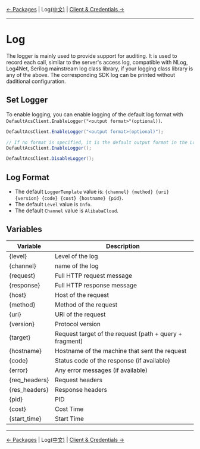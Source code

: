 [← Packages](5-Packages-EN.md) | Log[(中文)](6-Log-CN.md) | [Client & Credentials →](7-Client-EN.md)
***

# Log
The logger is mainly used to provide support for auditing. It is used to record each call, similar to the server's access log, compatible with NLog, Log4Net, Serilog mainstream log class library, if your logging class library is any of the above. The corresponding SDK log can be printed without daditional configuration.

## Set Logger
To enable logging, you can enable logging of the default log format with `DefaultAcsClient.EnableLogger("<output format>"(optional))`.

```csharp
DefaultAcsClient.EnableLogger("<output format>(optional)");

// If no format is specified, it is the default output format in the Log Format Section.
DefaultAcsClient.EnableLogger();

DefaultAcsClient.DisableLogger();
```

## Log Format
- The default `LoggerTemplate` value is: `{channel} {method} {uri} {version} {code} {cost} {hostname} {pid}`.
- The default `Level` value is `Info`.
- The default `Channel` value is `AlibabaCloud`.

## Variables

| Variable      |   Description       |
|----------|-------------|
| {level}     | Level of the log |
| {channel}     | name of the log |
| {request}     | Full HTTP request message |
| {response}     | Full HTTP response message |
| {host}     | Host of the request |
| {method}     | Method of the request |
| {uri}     | URI of the request |
| {version}     | Protocol version |
| {target}     | Request target of the request (path + query + fragment) |
| {hostname}     | Hostname of the machine that sent the request |
| {code}     | Status code of the response (if available) |
| {error}     | Any error messages (if available) |
| {req_headers}     | Request headers |
| {res_headers}     | Response headers |
| {pid}     | PID |
| {cost}     | Cost Time |
| {start_time}     | Start Time |

***
[← Packages](5-Packages-EN.md) | Log[(中文)](6-Log-CN.md) | [Client & Credentials →](7-Client-EN.md)